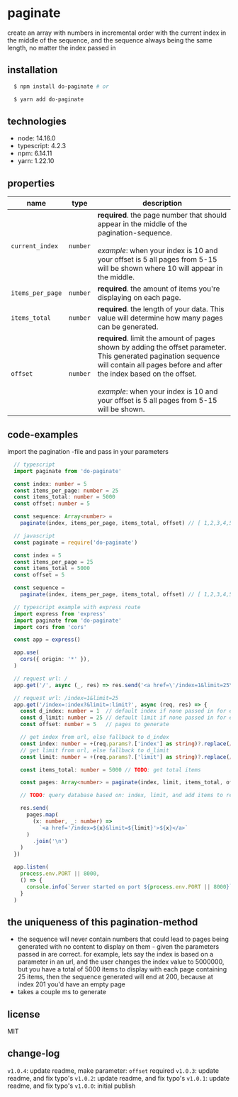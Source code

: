 # paginate
create an array with numbers in incremental order with the current index in the middle of the sequence, and the sequence always being the same length, no matter the index passed in

## installation
```bash
  $ npm install do-paginate # or

  $ yarn add do-paginate
```

## technologies
* node: 14.16.0
* typescript: 4.2.3
* npm: 6.14.11
* yarn: 1.22.10

## properties
| name | type | description |
|---|---|---|
| `current_index` | `number` | **required**. the page number that should appear in the middle of the pagination-sequence.<br><br>*example*: when your index is 10 and your offset is 5 all pages from 5-15 will be shown where 10 will appear in the middle. |
| `items_per_page` | `number` | **required**. the amount of items you're displaying on each page. |
| `items_total` | `number` | **required**. the length of your data. This value will determine how many pages can be generated.  |
| `offset` | `number` | **required**. limit the amount of pages shown by adding the offset parameter. This generated pagination sequence will contain all pages before and after the index based on the offset.<br><br>*example*: when your index is 10 and your offset is 5 all pages from 5-15 will be shown. |

## code-examples
import the pagination -file and pass in your parameters
```typescript
  // typescript
  import paginate from 'do-paginate'

  const index: number = 5
  const items_per_page: number = 25
  const items_total: number = 5000
  const offset: number = 5

  const sequence: Array<number> =
    paginate(index, items_per_page, items_total, offset) // [ 1,2,3,4,5,6,7,8,9,10,11 ]
```
```javascript
  // javascript
  const paginate = require('do-paginate')

  const index = 5
  const items_per_page = 25
  const items_total = 5000
  const offset = 5

  const sequence =
    paginate(index, items_per_page, items_total, offset) // [ 1,2,3,4,5,6,7,8,9,10,11 ]
```
```typescript
  // typescript example with express route
  import express from 'express'
  import paginate from 'do-paginate'
  import cors from 'cors'

  const app = express()

  app.use(
    cors({ origin: '*' }),
  )

  // request url: /
  app.get('/', async (_, res) => res.send('<a href=\'/index=1&limit=25\'>test pagination</a>'))

  // request url: /index=1&limit=25
  app.get('/index=:index?&limit=:limit?', async (req, res) => {
    const d_index: number = 1  // default index if none passed in for example
    const d_limit: number = 25 // default limit if none passed in for example
    const offset: number = 5   // pages to generate

    // get index from url, else fallback to d_index
    const index: number = +(req.params?.['index'] as string)?.replace(/[^\d-]/gm, '') || d_index
    // get limit from url, else fallback to d_limit
    const limit: number = +(req.params?.['limit'] as string)?.replace(/[^\d-]/gm, '') || d_limit

    const items_total: number = 5000 // TODO: get total items

    const pages: Array<number> = paginate(index, limit, items_total, offset)

    // TODO: query database based on: index, limit, and add items to response

    res.send(
      pages.map(
        (x: number, _: number) =>
          `<a href='/index=${x}&limit=${limit}'>${x}</a>`
      )
        .join('\n')
    )
  })

  app.listen(
    process.env.PORT || 8000,
    () => {
      console.info(`Server started on port ${process.env.PORT || 8000}`)
    }
  )
```

## the uniqueness of this pagination-method
  - the sequence will never contain numbers that could lead to pages being generated with no content to display on them - given the parameters passed in are correct. for example, lets say the index is based on a parameter in an url, and the user changes the index value to 5000000, but you have a total of 5000 items to display with each page containing 25 items, then the sequence generated will end at 200, because at index 201 you'd have an empty page
  - takes a couple ms to generate

## license
MIT

## change-log
`v1.0.4`: update readme, make parameter: `offset` required
`v1.0.3`: update readme, and fix typo's
`v1.0.2`: update readme, and fix typo's
`v1.0.1`: update readme, and fix typo's
`v1.0.0`: initial publish
